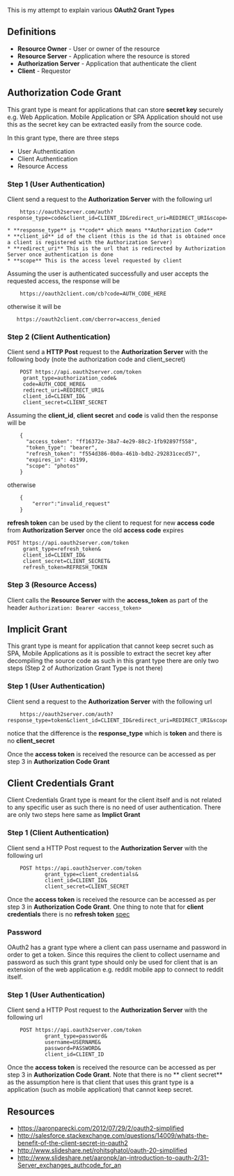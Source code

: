 
This is my attempt to explain various **OAuth2 Grant Types**

## Definitions

* **Resource Owner** - User or owner of the resource 
* **Resource Server** - Application where the resource is stored
* **Authorization Server** - Application that authenticate the client
* **Client** - Requestor


## Authorization Code Grant

This grant type is meant for applications that can store **secret key** securely e.g. Web Application. Mobile Application or SPA Application should not use this as the secret key can be extracted easily from the source code.

In this grant type, there are three steps

* User Authentication
* Client Authentication
* Resource Access

### Step 1 (User Authentication)

Client send a request to the **Authorization Server** with the following url

		https://oauth2server.com/auth?response_type=code&client_id=CLIENT_ID&redirect_uri=REDIRECT_URI&scope=photos 
		
    * **response_type** is **code** which means **Authorization Code**
    * **client_id** id of the client (this is the id that is obtained once a client is registered with the Authorization Server)
    * **redirect_uri** This is the url that is redirected by Authorization Server once authentication is done
    * **scope** This is the access level requested by client

Assuming the user is authenticated successfully and user accepts the requested access, the response will be

	    https://oauth2client.com/cb?code=AUTH_CODE_HERE

otherwise it will be

	   https://oauth2client.com/cberror=access_denied

### Step 2 (Client Authentication)

Client send a **HTTP Post** request to the **Authorization Server** with the following body (note the authorization code and client_secret) 

	    POST https://api.oauth2server.com/token
	     grant_type=authorization_code&
	     code=AUTH_CODE_HERE&
	     redirect_uri=REDIRECT_URI&
	     client_id=CLIENT_ID&
	     client_secret=CLIENT_SECRET
	     
Assuming the **client_id**, **client secret** and **code** is valid then the response will be

		{
		  "access_token": "ff16372e-38a7-4e29-88c2-1fb92897f558",
		  "token_type": "bearer",
		  "refresh_token": "f554d386-0b0a-461b-bdb2-292831cecd57",
		  "expires_in": 43199,
		  "scope": "photos"
		}

otherwise

		{
		    "error":"invalid_request"
		}

**refresh token** can be used by the client to request for new **access code** from **Authorization Server** once the old **access code** expires 

    POST https://api.oauth2server.com/token
	     grant_type=refresh_token&
	     client_id=CLIENT_ID&
	     client_secret=CLIENT_SECRET&
	     refresh_token=REFRESH_TOKEN
		
### Step 3 (Resource Access)

Client calls the **Resource Server** with the **access_token** as part of the header `Authorization: Bearer <access_token>`

## Implicit Grant

This grant type is meant for application that cannot keep secret such as SPA, Mobile Applications as it is possible to extract the secret key after decompiling the source code as such in this grant type there are only two steps (Step 2 of Authorization Grant Type is not there)

### Step 1 (User Authentication)

Client send a request to the **Authorization Server** with the following url 

		https://oauth2server.com/auth?response_type=token&client_id=CLIENT_ID&redirect_uri=REDIRECT_URI&scope=photos 
	
notice that the difference is the **response_type** which is **token** and there is no **client_secret**

Once the **access token** is received the resource can be accessed as per step 3 in **Authorization Code Grant**


## Client Credentials Grant

Client Credentials Grant type is meant for the client itself and is not related to any specific user as such there is no need of user authentication. There are only two steps here same as **Implict Grant**

### Step 1 (Client Authentication)

Client send a HTTP Post request to the **Authorization Server** with the following url 

		POST https://api.oauth2server.com/token
    			grant_type=client_credentials&
    			client_id=CLIENT_ID&
    			client_secret=CLIENT_SECRET 
	
Once the **access token** is received the resource can be accessed as per step 3 in **Authorization Code Grant**. One thing to note that for **client credentials** there is no **refresh token** [spec](https://tools.ietf.org/html/rfc6749#section-4.4.3) 

### Password

OAuth2 has a grant type where a client can pass username and password in order to get a token. Since this requires the client to collect username and password as such this grant type should only be used for client that is an extension of the web application e.g. reddit mobile app to connect to reddit itself.

### Step 1 (User Authentication)

Client send a HTTP Post request to the **Authorization Server** with the following url 

		POST https://api.oauth2server.com/token
    			grant_type=password&
    			username=USERNAME&
    			password=PASSWORD&
    			client_id=CLIENT_ID

Once the **access token** is received the resource can be accessed as per step 3 in **Authorization Code Grant**. Note that there is no ** client secret** as the assumption here is that client that uses this grant type is a application (such as mobile application) that cannot keep secret.

## Resources

* https://aaronparecki.com/2012/07/29/2/oauth2-simplified
* http://salesforce.stackexchange.com/questions/14009/whats-the-benefit-of-the-client-secret-in-oauth2
* http://www.slideshare.net/rohitsghatol/oauth-20-simplified
* http://www.slideshare.net/aaronpk/an-introduction-to-oauth-2/31-Server_exchanges_authcode_for_an

